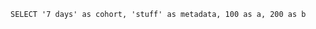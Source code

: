 ```datum
SELECT '7 days' as cohort, 'stuff' as metadata, 100 as a, 200 as b
```

<ButtonGroup name="dimension">
	<ButtonGroupItem value="a" valueLabel="a" />
	<ButtonGroupItem value="b" valueLabel="b" />
</ButtonGroup>

<DataTable data={datum}>
	<Column id="cohort" title="Week" />
	<Column id={inputs.dimension} />
	<Column id="metadata" title="Metadata" />
</DataTable>
